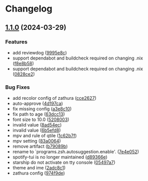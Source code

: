 # Changelog

## [1.1.0](https://github.com/misumisumi/home-manager-config/compare/v1.0.1...v1.1.0) (2024-03-29)


### Features

* add reviewdog ([9995e8c](https://github.com/misumisumi/home-manager-config/commit/9995e8c16a71f211b3aba14e61204c4ea1f43c0b))
* support dependabot and buildcheck required on changing .nix ([f8e8b58](https://github.com/misumisumi/home-manager-config/commit/f8e8b5834206651f4c5375398ae163c660f2dcca))
* support dependabot and buildcheck required on changing .nix ([0828ce2](https://github.com/misumisumi/home-manager-config/commit/0828ce2ed10fa7e87afeb191252c7d7584994c2b))


### Bug Fixes

* add recolor config of zathura ([cce2627](https://github.com/misumisumi/home-manager-config/commit/cce2627cdf8e4b07785d87b49d35fbe1aa7c0411))
* auto-approve ([4d197ca](https://github.com/misumisumi/home-manager-config/commit/4d197cad3d99e4c951ae68f1b83c086c7e3a0065))
* fix missing config ([a3e8c10](https://github.com/misumisumi/home-manager-config/commit/a3e8c10a11f0bda7f6b3ca400b422a088393ee4c))
* fix path to age ([63dcc13](https://github.com/misumisumi/home-manager-config/commit/63dcc13b2ce68ada156ca28f04da91864dddc37e))
* font size to 10.0 ([5208003](https://github.com/misumisumi/home-manager-config/commit/52080034665ee7c4f635287cd00b7cdae05ea761))
* invalid value ([8ad54ec](https://github.com/misumisumi/home-manager-config/commit/8ad54ec3738f11688da655472259588559c4c7e6))
* invalid value ([6b5efd8](https://github.com/misumisumi/home-manager-config/commit/6b5efd81f96aec4c5deb7b89bcf4b65af8dce7f3))
* mpv and rule of qtile ([1c62b7f](https://github.com/misumisumi/home-manager-config/commit/1c62b7ff75023e66aeaa04035051a07d35f7f3c7))
* mpv setting ([83a0064](https://github.com/misumisumi/home-manager-config/commit/83a0064ee9a653f4c721ccaa2aa395e027cdc82b))
* remove artifact ([b79089b](https://github.com/misumisumi/home-manager-config/commit/b79089b7378d464884600796b87f9423f9930617))
* rename to `programs.zsh.autosuggestion.enable'. ([7e4e052](https://github.com/misumisumi/home-manager-config/commit/7e4e0528e01b552976217a6e3d0c7f31497bbed3))
* spotify-tui is no longer maintained ([d89366e](https://github.com/misumisumi/home-manager-config/commit/d89366ed5681ff161c6ee3d8a8b6dab0c0eda8f5))
* starship do not activate on tty console ([05497a7](https://github.com/misumisumi/home-manager-config/commit/05497a79cf075d5f234658b04044895707fcae76))
* theme and ime ([2adc8c1](https://github.com/misumisumi/home-manager-config/commit/2adc8c16675955150c119c92c09f19460a2623d6))
* zathura config ([974f9de](https://github.com/misumisumi/home-manager-config/commit/974f9de01a2df5233b8e606c7dc8d3dc2f7b05a9))
